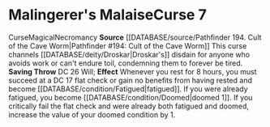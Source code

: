 ﻿---
element: null
id: '52'
level: '7'
name: Malingerer's Malaise
rarity: Common
rus_type_level: null
saving_throw: DC 26 Will
school: Necromancy
source: '[[DATABASE/source/Pathfinder 194. Cult of the Cave Worm|Pathfinder #194:
  Cult of the Cave Worm]]'
trait:
- '[[DATABASE/trait/Curse|Curse]]'
- '[[DATABASE/trait/Magical|Magical]]'
- '[[DATABASE/trait/Necromancy|Necromancy]]'
type: Curse
usage: null

---
# Malingerer's Malaise<span class="item-type">Curse 7</span>

<span class="item-trait">Curse</span><span class="item-trait">Magical</span><span class="item-trait">Necromancy</span>
**Source** [[DATABASE/source/Pathfinder 194. Cult of the Cave Worm|Pathfinder #194: Cult of the Cave Worm]]
This curse channels [[DATABASE/deity/Droskar|Droskar's]] disdain for anyone who avoids work or can't endure toil, condemning them to forever be tired.
**Saving Throw** DC 26 Will; **Effect** Whenever you rest for 8 hours, you must succeed at a DC 17 flat check or gain no benefits from having rested and become [[DATABASE/condition/Fatigued|fatigued]]. If you were already fatigued, you become [[DATABASE/condition/Doomed|doomed 1]]. If you critically fail the flat check and were already both fatigued and doomed, increase the value of your doomed condition by 1.